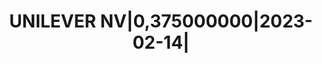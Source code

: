 ---
layout: asset
title: UNILEVER NV|0,375000000|2023-02-14|                         
isin: XS1566100977
---